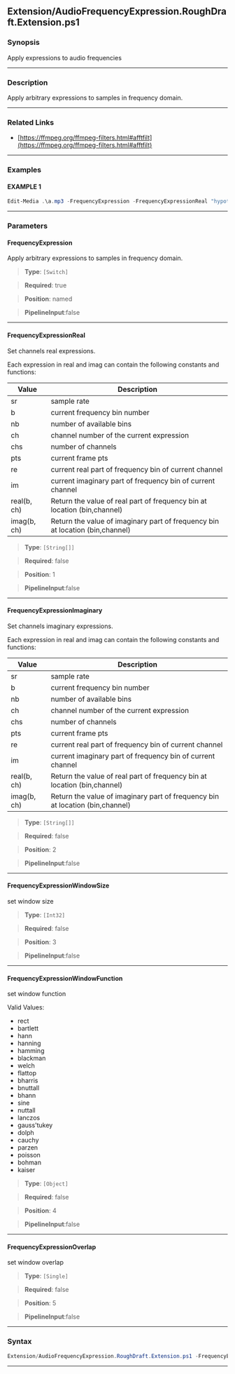 
Extension/AudioFrequencyExpression.RoughDraft.Extension.ps1
-----------------------------------------------------------
### Synopsis
Apply expressions to audio frequencies

---
### Description

Apply arbitrary expressions to samples in frequency domain.

---
### Related Links
* [https://ffmpeg.org/ffmpeg-filters.html#afftfilt](https://ffmpeg.org/ffmpeg-filters.html#afftfilt)



---
### Examples
#### EXAMPLE 1
```PowerShell
Edit-Media .\a.mp3 -FrequencyExpression -FrequencyExpressionReal "hypot(re,im)*sin(0)" -FrequencyExpressionImaginary "hypot(re,im)*cos(0)" -FrequencyExpressionWindowSize 512 -FrequencyExpressionOverlap 0.75
```

---
### Parameters
#### **FrequencyExpression**

Apply arbitrary expressions to samples in frequency domain.



> **Type**: ```[Switch]```

> **Required**: true

> **Position**: named

> **PipelineInput**:false



---
#### **FrequencyExpressionReal**

Set channels real expressions.

Each expression in real and imag can contain the following constants and functions:

|Value|Description|
|-|-|
|sr|sample rate|
|b|current frequency bin number|
|nb|number of available bins|
|ch|channel number of the current expression|
|chs|number of channels|
|pts|current frame pts|
|re|current real part of frequency bin of current channel|
|im|current imaginary part of frequency bin of current channel|
|real(b, ch)|Return the value of real part of frequency bin at location (bin,channel)|
|imag(b, ch)|Return the value of imaginary part of frequency bin at location (bin,channel)|



> **Type**: ```[String[]]```

> **Required**: false

> **Position**: 1

> **PipelineInput**:false



---
#### **FrequencyExpressionImaginary**

Set channels imaginary expressions.

Each expression in real and imag can contain the following constants and functions:

|Value|Description|
|-|-|
|sr|sample rate|
|b|current frequency bin number|
|nb|number of available bins|
|ch|channel number of the current expression|
|chs|number of channels|
|pts|current frame pts|
|re|current real part of frequency bin of current channel|
|im|current imaginary part of frequency bin of current channel|
|real(b, ch)|Return the value of real part of frequency bin at location (bin,channel)|
|imag(b, ch)|Return the value of imaginary part of frequency bin at location (bin,channel)|



> **Type**: ```[String[]]```

> **Required**: false

> **Position**: 2

> **PipelineInput**:false



---
#### **FrequencyExpressionWindowSize**

set window size



> **Type**: ```[Int32]```

> **Required**: false

> **Position**: 3

> **PipelineInput**:false



---
#### **FrequencyExpressionWindowFunction**

set window function



Valid Values:

* rect
* bartlett
* hann
* hanning
* hamming
* blackman
* welch
* flattop
* bharris
* bnuttall
* bhann
* sine
* nuttall
* lanczos
* gauss'tukey
* dolph
* cauchy
* parzen
* poisson
* bohman
* kaiser



> **Type**: ```[Object]```

> **Required**: false

> **Position**: 4

> **PipelineInput**:false



---
#### **FrequencyExpressionOverlap**

set window overlap



> **Type**: ```[Single]```

> **Required**: false

> **Position**: 5

> **PipelineInput**:false



---
### Syntax
```PowerShell
Extension/AudioFrequencyExpression.RoughDraft.Extension.ps1 -FrequencyExpression [[-FrequencyExpressionReal] <String[]>] [[-FrequencyExpressionImaginary] <String[]>] [[-FrequencyExpressionWindowSize] <Int32>] [[-FrequencyExpressionWindowFunction] <Object>] [[-FrequencyExpressionOverlap] <Single>] [<CommonParameters>]
```
---



